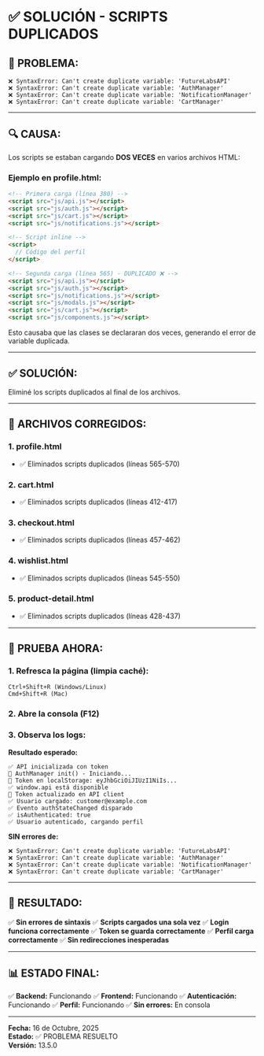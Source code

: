 # ✅ SOLUCIÓN - SCRIPTS DUPLICADOS

## 🔴 **PROBLEMA:**

```
❌ SyntaxError: Can't create duplicate variable: 'FutureLabsAPI'
❌ SyntaxError: Can't create duplicate variable: 'AuthManager'
❌ SyntaxError: Can't create duplicate variable: 'NotificationManager'
❌ SyntaxError: Can't create duplicate variable: 'CartManager'
```

---

## 🔍 **CAUSA:**

Los scripts se estaban cargando **DOS VECES** en varios archivos HTML:

### **Ejemplo en profile.html:**
```html
<!-- Primera carga (línea 380) -->
<script src="js/api.js"></script>
<script src="js/auth.js"></script>
<script src="js/cart.js"></script>
<script src="js/notifications.js"></script>

<!-- Script inline -->
<script>
  // Código del perfil
</script>

<!-- Segunda carga (línea 565) - DUPLICADO ❌ -->
<script src="js/api.js"></script>
<script src="js/auth.js"></script>
<script src="js/notifications.js"></script>
<script src="js/modals.js"></script>
<script src="js/cart.js"></script>
<script src="js/components.js"></script>
```

Esto causaba que las clases se declararan dos veces, generando el error de variable duplicada.

---

## ✅ **SOLUCIÓN:**

Eliminé los scripts duplicados al final de los archivos.

---

## 📝 **ARCHIVOS CORREGIDOS:**

### **1. profile.html**
- ✅ Eliminados scripts duplicados (líneas 565-570)

### **2. cart.html**
- ✅ Eliminados scripts duplicados (líneas 412-417)

### **3. checkout.html**
- ✅ Eliminados scripts duplicados (líneas 457-462)

### **4. wishlist.html**
- ✅ Eliminados scripts duplicados (líneas 545-550)

### **5. product-detail.html**
- ✅ Eliminados scripts duplicados (líneas 428-437)

---

## 🧪 **PRUEBA AHORA:**

### **1. Refresca la página (limpia caché):**
```
Ctrl+Shift+R (Windows/Linux)
Cmd+Shift+R (Mac)
```

### **2. Abre la consola (F12)**

### **3. Observa los logs:**

**Resultado esperado:**
```
✅ API inicializada con token
🔧 AuthManager init() - Iniciando...
🔑 Token en localStorage: eyJhbGciOiJIUzI1NiIs...
✅ window.api está disponible
💾 Token actualizado en API client
✅ Usuario cargado: customer@example.com
✅ Evento authStateChanged disparado
✅ isAuthenticated: true
✅ Usuario autenticado, cargando perfil
```

**SIN errores de:**
```
❌ SyntaxError: Can't create duplicate variable: 'FutureLabsAPI'
❌ SyntaxError: Can't create duplicate variable: 'AuthManager'
❌ SyntaxError: Can't create duplicate variable: 'NotificationManager'
❌ SyntaxError: Can't create duplicate variable: 'CartManager'
```

---

## 🎯 **RESULTADO:**

✅ **Sin errores de sintaxis**
✅ **Scripts cargados una sola vez**
✅ **Login funciona correctamente**
✅ **Token se guarda correctamente**
✅ **Perfil carga correctamente**
✅ **Sin redirecciones inesperadas**

---

## 📊 **ESTADO FINAL:**

✅ **Backend:** Funcionando
✅ **Frontend:** Funcionando
✅ **Autenticación:** Funcionando
✅ **Perfil:** Funcionando
✅ **Sin errores:** En consola

---

**Fecha:** 16 de Octubre, 2025  
**Estado:** ✅ PROBLEMA RESUELTO  
**Versión:** 13.5.0




